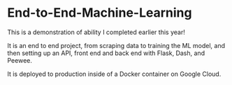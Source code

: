 # End-to-End-Machine-Learning

This is a demonstration of ability I completed earlier this year! 

It is an end to end project, from scraping data to training the ML model, and then setting up an API, front end and back end with Flask, Dash, and Peewee. 

It is deployed to production inside of a Docker container on Google Cloud.
